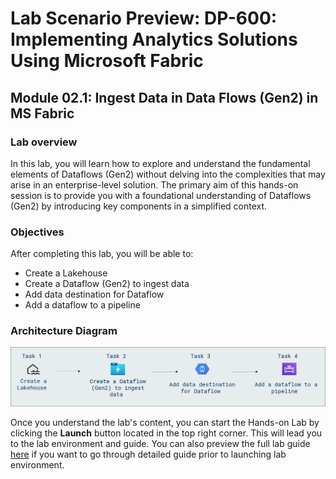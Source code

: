 # Lab Scenario Preview: DP-600: Implementing Analytics Solutions Using Microsoft Fabric

## Module 02.1: Ingest Data in Data Flows (Gen2) in MS Fabric

### Lab overview

In this lab, you will learn how to explore and understand the fundamental elements of Dataflows (Gen2) without delving into the complexities that may arise in an enterprise-level solution. The primary aim of this hands-on session is to provide you with a foundational understanding of Dataflows (Gen2) by introducing key components in a simplified context.

### Objectives
  
After completing this lab, you will be able to:

- Create a Lakehouse
- Create a Dataflow (Gen2) to ingest data
- Add data destination for Dataflow
- Add a dataflow to a pipeline

### Architecture Diagram

 ![](Images/Arch-01.png)

Once you understand the lab's content, you can start the Hands-on Lab by clicking the **Launch** button located in the top right corner. This will lead you to the lab environment and guide. You can also preview the full lab guide [here](https://experience.cloudlabs.ai/#/labguidepreview/08fa1161-0d7c-4c26-89c5-27f0d4369e4a) if you want to go through detailed guide prior to launching lab environment.